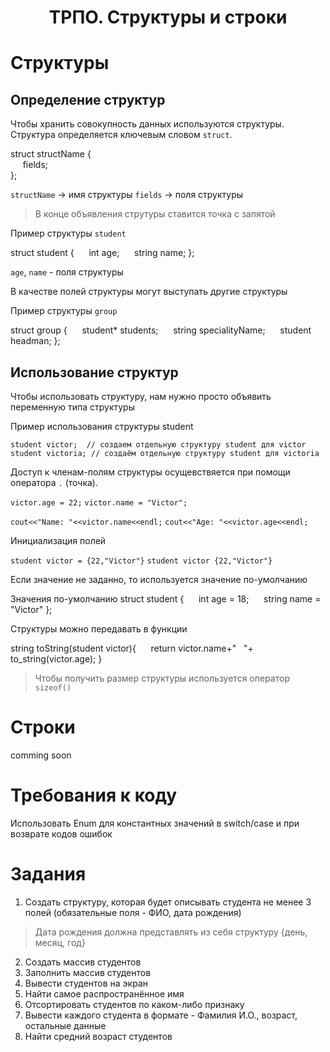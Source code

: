 <h1 align='center'>ТРПО. Структуры и строки</h1>

# Структуры 


## Определение структур

Чтобы хранить совокупность данных используются структуры.
Структура определяется ключевым словом `struct`.

struct structName 
{  
     fields;      
};

`structName` -> имя структуры
`fields` -> поля структуры

> В конце объявления струтуры ставится точка с запятой 


Пример структуры `student` 

struct student
{
     int age;
     string name;
};

`age`, `name` - поля структуры

В качестве полей структуры могут выступать другие структуры

Пример структуры `group`

struct group
{
     student* students;
     string specialityName;
     student headman;
};

## Использование структур


Чтобы использовать структуру, нам нужно просто объявить переменную типа структуры

Пример использования структуры student 

`student victor;  // создаем отдельную структуру student для victor`
`student victoria; // создаём отдельную структуру student для victoria`

Доступ к членам-полям структуры осущевствяется при помощи оператора `.` (точка).

`victor.age = 22;`
`victor.name = "Victor";`

`cout<<"Name: "<<victor.name<<endl;`
`cout<<"Age: "<<victor.age<<endl;`

Инициализация полей 

`student victor = {22,"Victor"}`
`student victor {22,"Victor"}`

Если значение не заданно, то используется значение по-умолчанию 

Значения по-умолчанию
struct student 
{
     int age = 18;
     string name = "Victor"
};

Структуры можно передавать в функции

string toString(student victor){
        return victor.name+"   "+ to_string(victor.age); 
}

> Чтобы получить размер структуры используется оператор `sizeof()` 

# Строки

comming soon


# Требования к коду

Использовать Enum для константных значений в switch/case и при возврате кодов ошибок

# Задания

1. Создать структуру, которая будет описывать  студента не менее 3 полей (обязательные поля - ФИО, дата рождения) 
> Дата рождения должна представлять из себя структуру {день, месяц, год}
2. Создать массив студентов
3. Заполнить массив студентов
4. Вывести студентов на экран
5. Найти самое распространённое имя
6. Отсортировать студентов по каком-либо признаку
7. Вывести каждого студента в формате -  Фамилия И.О., возраст, остальные данные
8. Найти средний возраст студентов








